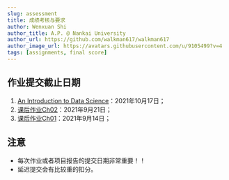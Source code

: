 ```yaml
---
slug: assessment
title: 成绩考核与要求
author: Wenxuan Shi
author_title: A.P. @ Nankai University
author_url: https://github.com/walkman617/walkman617
author_image_url: https://avatars.githubusercontent.com/u/9105499?v=4
tags: [assignments, final score]
---
```


## 作业提交截止日期
1. [An Introduction to Data Science](/blog/Intro_DS)：2021年10月17日；
2. [课后作业Ch02](/blog/ov2.1)：2021年9月21日；
3. [课后作业Ch01](/blog/ov1.1)：2021年9月14日；


## 注意
- 每次作业或者项目报告的提交日期非常重要！！
- 延迟提交会有比较重的扣分。
